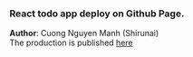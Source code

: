 ### React todo app deploy on Github Page.
**Author**: Cuong Nguyen Manh (Shirunai) <br> 
The production is published [here](https://cuongnmit.github.io/react/)
